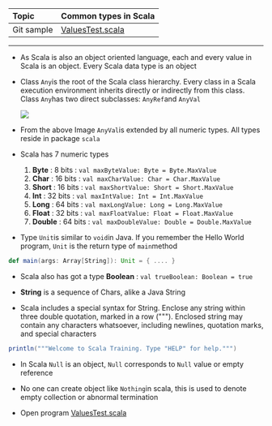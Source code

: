 | Topic | Common types in Scala |
| :--- | :--- |
| Git sample | [ValuesTest.scala](https://github.com/inbravo/scala-src/blob/master/src/main/scala/com/inbravo/lang/ValuesTest.scala) |

---
  
* As Scala is also an object oriented language, each and every value in Scala is an object. Every Scala data type is an object

* Class `Any`is the root of the Scala class hierarchy. Every class in a Scala execution environment inherits directly or indirectly from this class. Class `Any`has two direct subclasses: `AnyRef`and `AnyVal`

  ![](https://github.com/inbravo/java-to-scala/tree/master/assets/m-2/types.png)

* From the above Image `AnyVal`is extended by all numeric types. All types reside in package `scala`

* Scala has 7 numeric types  
  1. **Byte**       : 8 bits  :   `val maxByteValue: Byte = Byte.MaxValue`  
  2. **Char**       : 16 bits :   `val maxCharValue: Char = Char.MaxValue`  
  3. **Short**      : 16 bits :   `val maxShortValue: Short = Short.MaxValue`  
  4. **Int**        : 32 bits :   `val maxIntValue: Int = Int.MaxValue`  
  5. **Long**       : 64 bits :   `val maxLongValue: Long = Long.MaxValue`  
  6. **Float**      : 32 bits :   `val maxFloatValue: Float = Float.MaxValue`  
  7. **Double**     : 64 bits :   `val maxDoubleValue: Double = Double.MaxValue`

* Type `Unit`is similar to `void`in Java. If you remember the Hello World program, `Unit` is the return type of `main`method

```scala
def main(args: Array[String]): Unit = { .... }
```

* Scala also has got a type **Boolean** :    `val trueBoolean: Boolean = true`

* **String** is a sequence of Chars, alike a Java String

* Scala includes a special syntax for String. Enclose any string within three double quotation, marked in a row \("""\). Enclosed string may contain any characters whatsoever, including newlines, quotation marks, and special characters

```scala
println("""Welcome to Scala Training. Type "HELP" for help.""")
```

* In Scala `Null` is an object, `Null` corresponds to `Null` value or empty reference

* No one can create object like `Nothing`in scala, this is used to denote empty collection or abnormal termination

* Open program [ValuesTest.scala](https://github.com/inbravo/scala-src/blob/master/src/main/scala/com/inbravo/lang/ValuesTest.scala)

